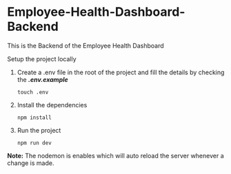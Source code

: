 # Employee-Health-Dashboard-Backend

This is the Backend of the Employee Health Dashboard

Setup the project locally

1.  Create a .env file in the root of the project and fill the details by checking the <b><i>.env.example</i></b>

        touch .env

2.  Install the dependencies

        npm install

3.  Run the project

        npm run dev

<b>Note:</b> The nodemon is enables which will auto reload the server whenever a change is made.
